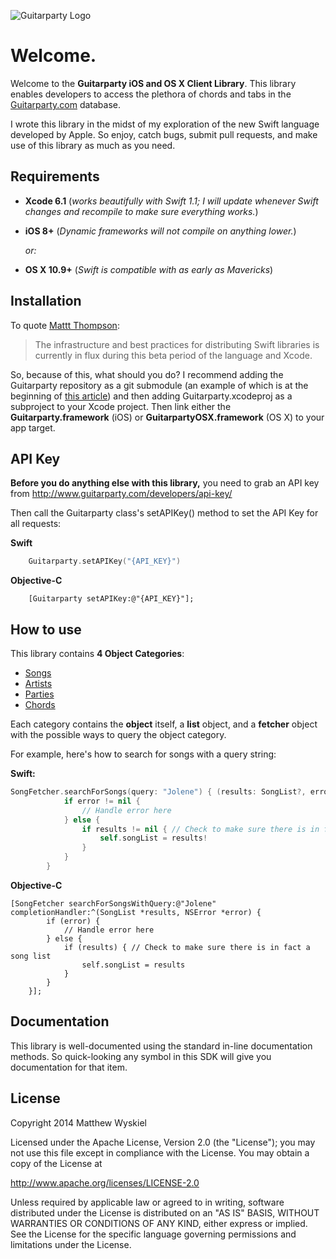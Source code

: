 ![Guitarparty Logo](http://guitarparty-static-media.s3.amazonaws.com/images/v3/body/logo.6329ffbed64d.png)

# Welcome. 
Welcome to the **Guitarparty iOS and OS X Client Library**. This library enables developers to access the plethora of chords and tabs in the [Guitarparty.com](http://www.guitarparty.com) database.

I wrote this library in the midst of my exploration of the new Swift language developed by Apple. So enjoy, catch bugs, submit pull requests, and make use of this library as much as you need.

## Requirements
- **Xcode 6.1** (*works beautifully with Swift 1.1; I will update whenever Swift changes and recompile to make sure everything works.*)


- **iOS 8+** (*Dynamic frameworks will not compile on anything lower.*)

	*or:*

- **OS X 10.9+** (*Swift is compatible with as early as Mavericks*)

## Installation
To quote [Mattt Thompson](https://github.com/mattt):
> The infrastructure and best practices for distributing Swift libraries is currently in flux during this beta period of the language and Xcode.

So, because of this, what should you do? I recommend adding the Guitarparty repository as a git submodule (an example of which is at the beginning of [this article](https://github.com/RestKit/RestKit/wiki/Installing-RestKit-v0.20.x-as-a-Git-Submodule "Adding RestKit as a Git Submodule")) and then adding Guitarparty.xcodeproj as a subproject to your Xcode project. Then link either the **Guitarparty.framework** (iOS) or **GuitarpartyOSX.framework** (OS X) to your app target.

## API Key
**Before you do anything else with this library,** you need to grab an API key from http://www.guitarparty.com/developers/api-key/

Then call the Guitarparty class's setAPIKey() method to set the API Key for all requests:

**Swift**

```swift
	Guitarparty.setAPIKey("{API_KEY}")
```

**Objective-C**

```obj-c
	[Guitarparty setAPIKey:@"{API_KEY}"];
```

## How to use

This library contains **4 Object Categories**:

- [Songs](http://www.guitarparty.com/developers/api-docs/api-resources/songs/)
- [Artists](http://www.guitarparty.com/developers/api-docs/api-resources/artists/)
- [Parties](http://www.guitarparty.com/developers/api-docs/api-resources/parties/)
- [Chords](http://www.guitarparty.com/developers/api-docs/api-resources/chords/)

Each category contains the **object** itself, a **list** object, and a **fetcher** object with the possible ways to query the object category.

For example, here's how to search for songs with a query string: 

**Swift:**

```swift
SongFetcher.searchForSongs(query: "Jolene") { (results: SongList?, error: NSError?) in
            if error != nil {
                // Handle error here
            } else {
                if results != nil { // Check to make sure there is in fact a song list
                    self.songList = results!
                }
            }
        }   
```

**Objective-C**

```obj-c
[SongFetcher searchForSongsWithQuery:@"Jolene" completionHandler:^(SongList *results, NSError *error) {
        if (error) {
            // Handle error here
        } else {
            if (results) { // Check to make sure there is in fact a song list
                self.songList = results
            }
        }
    }];
```

## Documentation

This library is well-documented using the standard in-line documentation methods. So quick-looking any symbol in this SDK will give you documentation for that item.

## License
Copyright 2014 Matthew Wyskiel

Licensed under the Apache License, Version 2.0 (the "License");
you may not use this file except in compliance with the License.
You may obtain a copy of the License at

http://www.apache.org/licenses/LICENSE-2.0

Unless required by applicable law or agreed to in writing, software
distributed under the License is distributed on an "AS IS" BASIS,
WITHOUT WARRANTIES OR CONDITIONS OF ANY KIND, either express or implied.
See the License for the specific language governing permissions and
limitations under the License.

